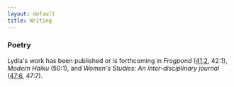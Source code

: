 ```yaml
---
layout: default
title: Writing
---
```


### Poetry

Lydia's work has been published or is forthcoming in *Frogpond* ([41:2](/poems/blackberry.md), 42:1), *Modern Haiku* (50:1), and *Women's Studies: An inter-disciplinary journal* ([47:6](https://www.tandfonline.com/eprint/TZPzIzbIQ9FtvsHs9rX8/full), 47:7). <!--She was a winner of the Bain-Swigget Poetry Prize from Princeton University, and an Outstanding Work by a Senior Award in Poetry from the Lewis Center for the Arts.-->


